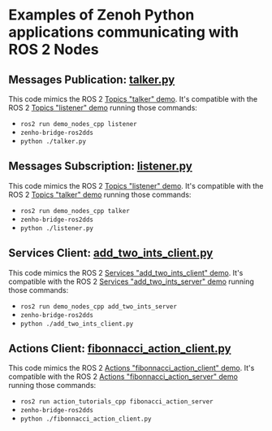 # Examples of Zenoh Python applications communicating with ROS 2 Nodes


## Messages Publication: [talker.py](talker.py)

This code mimics the ROS 2 [Topics "talker" demo](https://github.com/ros2/demos/blob/rolling/demo_nodes_cpp/src/topics/talker.cpp). It's compatible with the ROS 2 [Topics "listener" demo](https://github.com/ros2/demos/blob/rolling/demo_nodes_cpp/src/topics/listener.cpp) running those commands:
- `ros2 run demo_nodes_cpp listener`
- `zenho-bridge-ros2dds`
- `python ./talker.py`

## Messages Subscription: [listener.py](listener.py)

This code mimics the ROS 2 [Topics "listener" demo](https://github.com/ros2/demos/blob/rolling/demo_nodes_cpp/src/topics/listener.cpp). It's compatible with the ROS 2 [Topics "talker" demo](https://github.com/ros2/demos/blob/rolling/demo_nodes_cpp/src/topics/talker.cpp) running those commands:
- `ros2 run demo_nodes_cpp talker`
- `zenho-bridge-ros2dds`
- `python ./listener.py`

## Services Client: [add_two_ints_client.py](add_two_ints_client.py)

This code mimics the ROS 2 [Services "add_two_ints_client" demo](https://github.com/ros2/demos/blob/rolling/demo_nodes_cpp/src/services/add_two_ints_client.cpp). It's compatible with the ROS 2 [Services "add_two_ints_server" demo](https://github.com/ros2/demos/blob/rolling/demo_nodes_cpp/src/services/add_two_ints_server.cpp) running those commands:
- `ros2 run demo_nodes_cpp add_two_ints_server`
- `zenho-bridge-ros2dds`
- `python ./add_two_ints_client.py`

## Actions Client: [fibonnacci_action_client.py](fibonnacci_action_client.py)

This code mimics the ROS 2 [Actions "fibonnacci_action_client" demo](https://github.com/ros2/demos/blob/rolling/action_tutorials/action_tutorials_cpp/src/fibonacci_action_client.cpp). It's compatible with the ROS 2 [Actions "fibonnacci_action_server" demo](https://github.com/ros2/demos/blob/rolling/action_tutorials/action_tutorials_cpp/src/fibonacci_action_server.cpp) running those commands:
- `ros2 run action_tutorials_cpp fibonacci_action_server`
- `zenho-bridge-ros2dds`
- `python ./fibonnacci_action_client.py`
